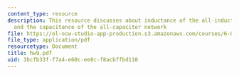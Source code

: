 ```yaml
---
content_type: resource
description: This resource discusses about inductance of the all-inductor network,
  and the capacitance of the all-capacitor network
file: https://ol-ocw-studio-app-production.s3.amazonaws.com/courses/6-002-circuits-and-electronics-spring-2007/3bcfb33ff7a4e60cee8cf8acbffbd110_hw9.pdf
file_type: application/pdf
resourcetype: Document
title: hw9.pdf
uid: 3bcfb33f-f7a4-e60c-ee8c-f8acbffbd110
---
```

